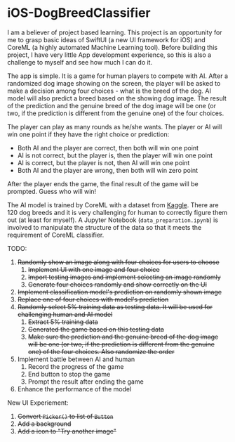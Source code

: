# iOS-DogBreedClassifier

I am a believer of project based learning. This project is an opportunity for me to grasp basic ideas of SwiftUI (a new UI framework for iOS) and CoreML (a highly automated Machine Learning tool). Before building this project, I have very little App development experience, so this is also a challenge to myself and see how much I can do it.

The app is simple. It is a game for human players to compete with AI. After a randomized dog image showing on the screen, the player will be asked to make a decision among four choices - what is the breed of the dog. AI model will also predict a breed based on the showing dog image. The result of the prediction and the genuine breed of the dog image will be one (or two, if the prediction is different from the genuine one) of the four choices.

The player can play as many rounds as he/she wants. The player or AI will win one point if they have the right choice or prediction:

- Both AI and the player are correct, then both will win one point
- AI is not correct, but the player is, then the player will win one point
- AI is correct, but the player is not, then AI will win one point
- Both AI and the player are wrong, then both will win zero point

After the player ends the game, the final result of the game will be prompted. Guess who will win!

The AI model is trained by CoreML with a dataset from [Kaggle](https://www.kaggle.com/c/dog-breed-identification/data). There are 120 dog breeds and it is very challenging for human to correctly figure them out (at least for myself). A Jupyter Notebook (`data_preparation.ipynb`) is involved to manipulate the structure of the data so that it meets the requirement of CoreML classifier.

TODO:

1. ~~Randomly show an image along with four choices for users to choose~~
   1. ~~Implement UI with one image and four choice~~
   2. ~~Import testing images and implement selecting an image randomly~~
   3. ~~Generate four choices randomly and show correctly on the UI~~
2. ~~Implement classification model's prediction on randomly shown image~~
3. ~~Replace one of four choices with model's prediction~~
4. ~~Randomly select 5% training data as testing data. It will be used for challenging human and AI model~~
   1. ~~Extract 5% training data~~
   2. ~~Generated the game based on this testing data~~
   3. ~~Make sure the prediction and the genuine breed of the dog image will be one (or two, if the prediction is different from the genuine one) of the four choices. Also randomize the order~~
5. Implement battle between AI and human
   1. Record the progress of the game 
   2. End button to stop the game
   3. Prompt the result after ending the game
6. Enhance the performance of the model

New UI Experiement:

1. ~~Convert `Picker()` to list of `Button`~~
2. ~~Add a background~~
3. ~~Add a icon to "Try another image"~~